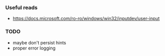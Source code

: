 ### Useful reads
- https://docs.microsoft.com/ro-ro/windows/win32/inputdev/user-input

### TODO
- maybe don't persist hints
- proper error logging